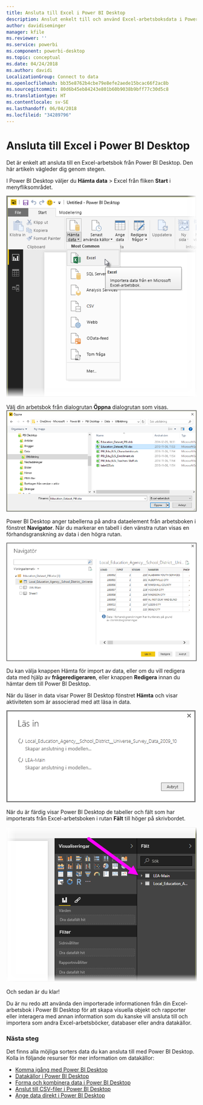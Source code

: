 ```yaml
---
title: Ansluta till Excel i Power BI Desktop
description: Anslut enkelt till och använd Excel-arbetsboksdata i Power BI Desktop
author: davidiseminger
manager: kfile
ms.reviewer: ''
ms.service: powerbi
ms.component: powerbi-desktop
ms.topic: conceptual
ms.date: 04/24/2018
ms.author: davidi
LocalizationGroup: Connect to data
ms.openlocfilehash: bb35e8762b4cbe79e8efe2aede15bcac66f2ac8b
ms.sourcegitcommit: 80d6b45eb84243e801b60b9038b9bff77c30d5c8
ms.translationtype: HT
ms.contentlocale: sv-SE
ms.lasthandoff: 06/04/2018
ms.locfileid: "34289796"
---
```

# <a name="connect-to-excel-in-power-bi-desktop"></a>Ansluta till Excel i Power BI Desktop
Det är enkelt att ansluta till en Excel-arbetsbok från Power BI Desktop. Den här artikeln vägleder dig genom stegen.

I Power BI Desktop väljer du **Hämta data** > Excel från fliken **Start** i menyfliksområdet.

![](media/desktop-connect-excel/connect_to_excel_1.png)

Välj din arbetsbok från dialogrutan **Öppna** dialogrutan som visas.
![](media/desktop-connect-excel/connect_to_excel_2.png)

Power BI Desktop anger tabellerna på andra dataelement från arbetsboken i fönstret **Navigator**. När du markerar en tabell i den vänstra rutan visas en förhandsgranskning av data i den högra rutan.

![](media/desktop-connect-excel/connect_to_excel_3.png)

Du kan välja knappen Hämta för import av data, eller om du vill redigera data med hjälp av **frågeredigeraren**, eller knappen **Redigera** innan du hämtar dem till Power BI Desktop.

När du läser in data visar Power BI Desktop fönstret **Hämta** och visar aktiviteten som är associerad med att läsa in data.  

![](media/desktop-connect-excel/connect_to_excel_4.png)

När du är färdig visar Power BI Desktop de tabeller och fält som har importerats från Excel-arbetsboken i rutan **Fält** till höger på skrivbordet.

![](media/desktop-connect-excel/connect_to_excel_5.png)

Och sedan är du klar!

Du är nu redo att använda den importerade informationen från din Excel-arbetsbok i Power BI Desktop för att skapa visuella objekt och rapporter eller interagera med annan information som du kanske vill ansluta till och importera som andra Excel-arbetsböcker, databaser eller andra datakällor.

### <a name="next-steps"></a>Nästa steg
Det finns alla möjliga sorters data du kan ansluta till med Power BI Desktop. Kolla in följande resurser för mer information om datakällor:

* [Komma igång med Power BI Desktop](desktop-getting-started.md)
* [Datakällor i Power BI Desktop](desktop-data-sources.md)
* [Forma och kombinera data i Power BI Desktop](desktop-shape-and-combine-data.md)
* [Anslut till CSV-filer i Power BI Desktop](desktop-connect-csv.md)   
* [Ange data direkt i Power BI Desktop](desktop-enter-data-directly-into-desktop.md)   

